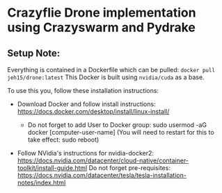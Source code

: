 # Crazyflie Drone implementation using Crazyswarm and Pydrake

## Setup Note:

Everything is contained in a Dockerfile which can be pulled: ``docker pull jeh15/drone:latest``
This Docker is built using ``nvidia/cuda`` as a base.

To use this you, follow these installation instructions:
* Download Docker and follow install instructions: https://docs.docker.com/desktop/install/linux-install/
    * Do not forget to add User to Docker group: sudo usermod -aG docker [computer-user-name]
    (You will need to restart for this to take effect: sudo reboot)
    
* Follow NVidia's instructions for nvidia-docker2: https://docs.nvidia.com/datacenter/cloud-native/container-toolkit/install-guide.html
    Do not forget pre-requisites: https://docs.nvidia.com/datacenter/tesla/tesla-installation-notes/index.html
